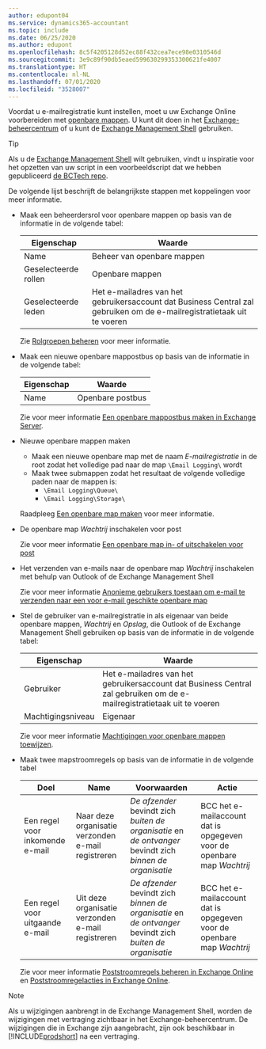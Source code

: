```yaml
---
author: edupont04
ms.service: dynamics365-accountant
ms.topic: include
ms.date: 06/25/2020
ms.author: edupont
ms.openlocfilehash: 8c5f4205128d52ec88f432cea7ece98e0310546d
ms.sourcegitcommit: 3e9c89f90db5eaed599630299353300621fe4007
ms.translationtype: HT
ms.contentlocale: nl-NL
ms.lasthandoff: 07/01/2020
ms.locfileid: "3528007"
---
```

Voordat u e-mailregistratie kunt instellen, moet u uw Exchange Online voorbereiden met [openbare mappen](/exchange/collaboration/public-folders/public-folders?view=exchserver-2019). U kunt dit doen in het [Exchange-beheercentrum](/Exchange/architecture/client-access/exchange-admin-center?view=exchserver-2019) of u kunt de [Exchange Management Shell](/powershell/exchange/exchange-management-shell?view=exchange-ps) gebruiken.  

> [!TIP]
> Als u de [Exchange Management Shell](/powershell/exchange/exchange-management-shell?view=exchange-ps) wilt gebruiken, vindt u inspiratie voor het opzetten van uw script in een voorbeeldscript dat we hebben gepubliceerd [de BCTech repo](https://github.com/microsoft/BCTech/tree/master/samples/EmailLogging).

De volgende lijst beschrijft de belangrijkste stappen met koppelingen voor meer informatie.  

- Maak een beheerdersrol voor openbare mappen op basis van de informatie in de volgende tabel:

  |Eigenschap        |Waarde                     |
  |----------------|--------------------------|
  |Name            |Beheer van openbare mappen |
  |Geselecteerde rollen  |Openbare mappen            |
  |Geselecteerde leden|Het e-mailadres van het gebruikersaccount dat Business Central zal gebruiken om de e-mailregistratietaak uit te voeren|

  Zie [Rolgroepen beheren](/exchange/permissions/role-groups?view=exchserver-2019) voor meer informatie.

- Maak een nieuwe openbare mappostbus op basis van de informatie in de volgende tabel:

  |Eigenschap        |Waarde                     |
  |----------------|--------------------------|
  |Name            |Openbare postbus            |

  Zie voor meer informatie [Een openbare mappostbus maken in Exchange Server](/exchange/collaboration/public-folders/create-public-folder-mailboxes).  

- Nieuwe openbare mappen maken

  - Maak een nieuwe openbare map met de naam *E-mailregistratie* in de root zodat het volledige pad naar de map ```\Email Logging\``` wordt
  - Maak twee submappen zodat het resultaat de volgende volledige paden naar de mappen is:
    - ```\Email Logging\Queue\```
    - ```\Email Logging\Storage\```

  Raadpleeg [Een openbare map maken](/exchange/collaboration/public-folders/create-public-folders?view=exchserver-2019) voor meer informatie.

- De openbare map *Wachtrij* inschakelen voor post

  Zie voor meer informatie [Een openbare map in- of uitschakelen voor post](/exchange/collaboration/public-folders/mail-enable-or-disable?view=exchserver-2019)

- Het verzenden van e-mails naar de openbare map *Wachtrij* inschakelen met behulp van Outlook of de Exchange Management Shell

  Zie voor meer informatie [Anonieme gebruikers toestaan om e-mail te verzenden naar een voor e-mail geschikte openbare map](/exchange/collaboration/public-folders/mail-enable-or-disable?view=exchserver-2019#allow-anonymous-users-to-send-email-to-a-mail-enabled-public-folder)

- Stel de gebruiker van e-mailregistratie in als eigenaar van beide openbare mappen, *Wachtrij* en *Opslag*, die Outlook of de Exchange Management Shell gebruiken op basis van de informatie in de volgende tabel:

  |Eigenschap        |Waarde                     |
  |----------------|--------------------------|
  |Gebruiker            |Het e-mailadres van het gebruikersaccount dat Business Central zal gebruiken om de e-mailregistratietaak uit te voeren|
  |Machtigingsniveau|Eigenaar                     |

  Zie voor meer informatie [Machtigingen voor openbare mappen toewijzen](/exchange/collaboration-exo/public-folders/set-up-public-folders#step-3-assign-permissions-to-the-public-folder).

- Maak twee mapstroomregels op basis van de informatie in de volgende tabel

  |Doel  |Name |Voorwaarden                        |Actie                                       |
  |---------|-----|----------------------------------|---------------------------------------------|
  |Een regel voor inkomende e-mail |Naar deze organisatie verzonden e-mail registreren|*De afzender* bevindt zich *buiten de organisatie* en *de ontvanger* bevindt zich *binnen de organisatie*|BCC het e-mailaccount dat is opgegeven voor de openbare map *Wachtrij*|
  |Een regel voor uitgaande e-mail | Uit deze organisatie verzonden e-mail registreren |*De afzender* bevindt zich *binnen de organisatie* en *de ontvanger* bevindt zich *buiten de organisatie*|BCC het e-mailaccount dat is opgegeven voor de openbare map *Wachtrij*|
  
  Zie voor meer informatie [Poststroomregels beheren in Exchange Online](/exchange/security-and-compliance/mail-flow-rules/manage-mail-flow-rules) en [Poststroomregelacties in Exchange Online](/exchange/security-and-compliance/mail-flow-rules/mail-flow-rule-action).

> [!NOTE]
> Als u wijzigingen aanbrengt in de Exchange Management Shell, worden de wijzigingen met vertraging zichtbaar in het Exchange-beheercentrum. De wijzigingen die in Exchange zijn aangebracht, zijn ook beschikbaar in [!INCLUDE[prodshort](prodshort.md)] na een vertraging.
